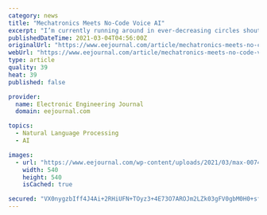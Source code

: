 ```yaml
---
category: news
title: "Mechatronics Meets No-Code Voice AI"
excerpt: "I’m currently running around in ever-decreasing circles shouting, “Don’t Panic!” because I’m trying to spin too many plates and juggle too many balls and I was never trained to spin and can’t"
publishedDateTime: 2021-03-04T04:56:00Z
originalUrl: "https://www.eejournal.com/article/mechatronics-meets-no-code-voice-ai/"
webUrl: "https://www.eejournal.com/article/mechatronics-meets-no-code-voice-ai/"
type: article
quality: 39
heat: 39
published: false

provider:
  name: Electronic Engineering Journal
  domain: eejournal.com

topics:
  - Natural Language Processing
  - AI

images:
  - url: "https://www.eejournal.com/wp-content/uploads/2021/03/max-0074-image-for-home-page.jpg"
    width: 540
    height: 540
    isCached: true

secured: "VX0nygzbIff4J4Ai+2RHiUFN+TOyz3+4E73O7AROJm2LZk03gFV0gbM0H0+sfLLdZ1WLuJN6tZvd86IMiuar2jnY6/9TGiNTnOrt/ClLMueSbcH2kN+Y5j0kZwSH5Wr3u7Bm7ttkG9rCAopLjkwAOZZ6U2jKlvhyC/oBGr4XlG7dY94lwTWbeZAeNpjb04LQ/JG8LFRFEfAr6B4SWWz21Kkh1dOw1NKqpZeFlUOaG3xeN8rP9yfpRe40I47Q9gbT57VBnp3nH03vCLJzRdHHKysYQXWOaZxVlZ//5YJwGWTJluLnkcEdtNbNCPI/niqBiFvkXgzmqlK6FBRpeGJ5/NLhMjDXcGjBWk76O1TyG+k=;Kk9fIAPSuS5aZhilzZIFCA=="
---
```


